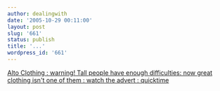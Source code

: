 ```yaml
---
author: dealingwith
date: '2005-10-29 00:11:00'
layout: post
slug: '661'
status: publish
title: '...'
wordpress_id: '661'
---
```


[Alto Clothing : warning! Tall people have enough difficulties: now great
clothing isn't one of them : watch the advert : quicktime][1]

   [1]: http://altoclothing.com/ad.php

